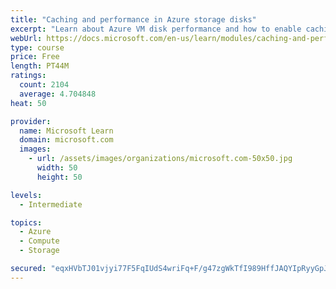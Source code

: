 ```yaml
---
title: "Caching and performance in Azure storage disks"
excerpt: "Learn about Azure VM disk performance and how to enable caching to help optimize read and write access to storage."
webUrl: https://docs.microsoft.com/en-us/learn/modules/caching-and-performance-azure-storage-and-disks/
type: course
price: Free
length: PT44M
ratings:
  count: 2104
  average: 4.704848
heat: 50

provider:
  name: Microsoft Learn
  domain: microsoft.com
  images:
    - url: /assets/images/organizations/microsoft.com-50x50.jpg
      width: 50
      height: 50

levels:
  - Intermediate

topics:
  - Azure
  - Compute
  - Storage

secured: "eqxHVbTJ01vjyi77F5FqIUdS4wriFq+F/g47zgWkTfI989HffJAQYIpRyyGpJtIS0l/6vk36+A7IE5Qu+GGVsu9J3CjPkqlXJsi+MACPqF8J/VoiBjVJZmtsIQI4Ei+DM+LypyA2wGNZeSJlsDUcJa+Rpt89PR1GsE18pmdhNs8ZKEDdZJoU2vS7LcuCrLfKxtg8vAJerpr94K6SFWZODKxbAVFklNO/b8JhaxWNs368Cc1ovlYhcTbQGeOrpdWYZfUjnAdCrDY/1stPJo+yu6b//jhH2sBIYh7zDdMiJvo6q9TS3ynF7O/XdwBVfW2uC9at2eGiPjxRwsopyyq+dSUAuWV0t1rQSgBb2qKk2JtFe/jCy1W94+ZtInp5mKF+cSa/LrZvPhi0+hSA3PZb2J7Vvp1AD6ZGN3dRxXaxWcM=;+yQmIKObik6f4lh5KsfhCQ=="
---
```


